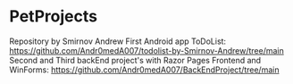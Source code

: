 # PetProjects
Repository by Smirnov Andrew
First Android app ToDoList: https://github.com/Andr0medA007/todolist-by-Smirnov-Andrew/tree/main
Second and Third backEnd project's with Razor Pages Frontend and WinForms: https://github.com/Andr0medA007/BackEndProject/tree/main
